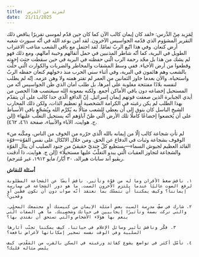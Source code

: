 ```yaml
---
title:  لمزيد من الدرس
date:  21/11/2025
---
```


لِمَزِيد مِنْ الدَّرس: «لقد كان إيمان كالب الآن كما كان حين قدّم لموسى تقريرًا يناقض ذلك التقرير المشؤوم الذي قدّمه الجواسيس الآخرون. لقد آمن بوعد الله في أنّه سيورِث شعبه أرض كنعان. وفي هذا اتّبع الربّ تمامًا. لقد احتمل مع باقي الشعب متاعب الاغتراب الطويل في البرية، كما أنّه شاطر المذنبين في حمل أثقالهم وخيبة آمالهم، ومع ذلك فهو لم يشك من هذا بل مجّد رحمة الرب الّتي حفظته في البرية في حين سقطت جثث إخوته وقطعوا من أرض الأحياء. ففي وسط المشقات والمخاطر والضربات والكوارث الّتي حلّت بالشعب وهم هائمون في البرية، وفي أثناء سني الحرب منذ دخولهم كنعان حفظه الربّ واستحياه. والآن بعدما جاوز الثمانين من العمر لم تفتر همته ولا وهن عزمه. إنّه لم يطلب لنفسه بلادًا مفتتحة مغلوبة على أمرها، بل طلب أمان الذي ظن الجواسيس أنّه من المستحيل إخضاعه دون باقي الأماكن أجمع. ولكنه بمعونة الله سيغتصب هذا الحصن من أيدي الجبابرة الذين صعقت قوتهم إيمان إسرائيل. إنّ الدافع الّذي حدا كالب على أن يتقدّم بهذا الطلب لم يكن رغبته في الكرامة الشخصية أو تعظيم الذات، ولكن ذلك المحارب الشيخ الباسل كان يتوق إلى أن يعطي للشعب مثالًا به يُكرِّم الله ويُشجّع باقي الأسباط على أن يُخضعوا إخضاعًا كاملًا تلك الأرض الّتي ظنّ آباؤهم أنّه يستحيل التغلّب عليها» (إلن ج. هوايت، الآباء والأنبياء، صفحة ٤٦١، ٤٦٢).

«لم تأتِ شجاعة كالب إلّا من إيمانه بالله الّذي حرّره من الخوف من الناس، ومكّنه من الوقوف بشجاعة وثبات في الدفاع عن الحق. ومن خلال الاتّكال على نفس القوّة—قوّة القائد العظيم لجيوش السماء—يستطيع كلّ جنديّ حقيقيّ من جنود الصليب أن ينال القوّة والشجاعة لتجاوز العقبات الّتي يبدو التغلّبُ عليها مستحيلًا» (إلن ج. هوايت، ذا أدڤنت ريڤيو آند ساباث هيرالد، ٣٠ أيّار/ مايو ١٩١٢، غير مُترجم).

**أسئلة للنقاش**

`١. ناقش ضغط الأقران وما له من قوّة وتأثير. ناقش أيضًا عن الشجاعة المطلوبة لرفع الصوت عاليًا عندما يلتزم الآخرون الصمت. ما هو دور الشجاعة في ممارسة إيماننا؟ وكيف يمكننا أن نتمسّك بما نعتقد أنّه صواب دون أن نكون فظّين أو وقحين؟`

`٢. شارك في صفِّ مدرسة السبت بعض أمثلة الإيمان من كنيستك أو مجتمعك المحلي، والتي تركت بصمةً وتأثيرًا إيجابيين في حياتك وشخصيتك. ما هي الصفات الّتي ينعم بها هؤلاء الأشخاص والّتي تستحق أن نقتدي بها؟`

`٣. فكّر وناقش تأثير وسائل الإعلام في حياتنا. كيف يمكننا تجنّب آثارها السلبية وفي الوقت نفسه تسخير إمكاناتها لأغراض نافعة؟`

`٤. تأمّل أكثر في تواضع يشوع كقائد ورغبته في السكن بالقرب من المَقْدِس. كيف يلمس مثاله قلبك؟`